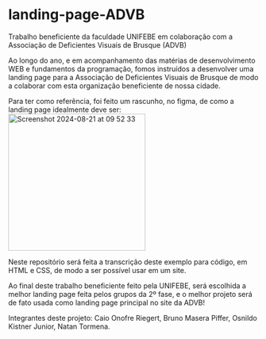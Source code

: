 # landing-page-ADVB
Trabalho beneficiente da faculdade UNIFEBE em colaboração com a Associação de Deficientes Visuais de Brusque (ADVB) 

Ao longo do ano, e em acompanhamento das matérias de desenvolvimento WEB e fundamentos da programação, fomos instruídos a desenvolver uma landing page para a Associação de Deficientes Visuais de Brusque de modo a colaborar com esta organização beneficiente de nossa cidade.

Para ter como referência, foi feito um rascunho, no figma, de como a landing page idealmente deve ser:
<img width="276" alt="Screenshot 2024-08-21 at 09 52 33" src="https://github.com/user-attachments/assets/384bb0eb-5d5a-4c28-bd16-cf6227a6856d">

Neste repositório será feita a transcrição deste exemplo para código, em HTML e CSS, de modo a ser possível usar em um site.

Ao final deste trabalho beneficiente feito pela UNIFEBE, será escolhida a melhor landing page feita pelos grupos da 2º fase, e o melhor projeto será de fato usada como landing page principal no site da ADVB!

Integrantes deste projeto: Caio Onofre Riegert, Bruno Masera Piffer, Osnildo Kistner Junior, Natan Tormena.
